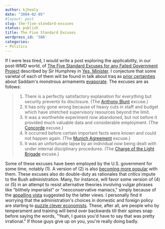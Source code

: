```yaml
---
author: kjhealy
date: "2004-02-05"
#layout: post
slug: the-five-standard-excuses
status: publish
title: The Five Standard Excuses
wordpress_id: '586'
categories:
- Politics
---
```


If I were less tired, I would write a post exploring the applicability, in our post-WMD world, of [The Five Standard Excuses for any Failed Government Project](http://www.yes-minister.com/polterms.htm#5%20Standard%20Excuses) described by Sir Humphrey in [Yes, Minister](http://www.amazon.com/exec/obidos/ASIN/B00008DP4B/ref=nosim/). I conjecture that some varietal of each of them will be found in talk about Iraq as [prior certainties](http://www.google.com/search?hl=en&ie=ISO-8859-1&q=%22we+know+he+has+weapons+of+mass+destruction%22&btnG=Google+Search) about Saddam's monstrous armaments [evaporate](http://www.crookedtimber.org/archives/001248.html). The excuses are as follows:

> 1. There is a perfectly satisfactory explanation for everything but security prevents its disclosure. (The [Anthony Blunt](http://www.bbc.co.uk/history/historic_figures/blunt_anthony.shtml) excuse.)
>  2. It has only gone wrong because of heavy cuts in staff and budget which have stretched supervisory resources beyond the limit.
>  3. It was a worthwhile experiment now abandoned, but not before it provided much valuable data and considerable employment. (The [Concorde](http://www.concorde-jet.com/) excuse.)
>  4. It occurred before certain important facts were known and could not happen again. (The [Munich Agreement](http://web.jjay.cuny.edu/~jobrien/reference/ob66.html) excuse.)
>  5. It was an unfortunate lapse by an individual now being dealt with under internal disciplinary procedures. (The [Charge of the Light Brigade](http://www.nationalcenter.org/ChargeoftheLightBrigade.html) excuse.)

Some of these excuses have been employed by the U.S. government for some time, notably (1). A version of (2) is also [becoming more popular](http://www.axisoflogic.com/artman/publish/article_4959.shtml) with them. These excuses also do double-duty as rationales that *critics* impute to the Bush administration. Many, for instance, will favor some version of (4) or (5) in an attempt to resist alternative theories involving vulgar phrases like "blithely imperialist" or "neoconservative maniacs," simply because of the [appalling vista](http://media.guardian.co.uk/huttoninquiry/story/0,13812,1136485,00.html) suggested by the latter views. I personally find it worrying that the administration's choices in domestic and foreign policy are starting to [puzzle clever economists](http://www.j-bradford-delong.net/movable_type/2004_archives/000130.html). These, after all, are people who by temperament and training will bend over backwards till their spines snap before saying the words, "Yeah, I guess you'd have to say that was pretty irrational." If those guys give up on you, you're really doing badly.
